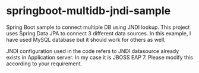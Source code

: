 # springboot-multidb-jndi-sample
Spring Boot sample to connect multiple DB using JNDI lookup. 
This project uses Spring Data JPA to connect 3 different data sources. In this example, I have used MySQL database but it should work for others as well.

JNDI configuration used in the code refers to JNDI datasource already exists in Application server. In my case it is JBOSS EAP 7.
Please modify this according to your requirement.


